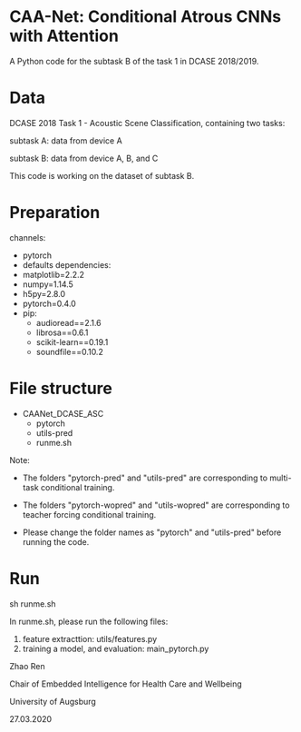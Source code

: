# CAA-Net: Conditional Atrous CNNs with Attention
A Python code for the subtask B of the task 1 in DCASE 2018/2019.


# Data
DCASE 2018 Task 1 - Acoustic Scene Classification, containing two tasks:

subtask A: data from device A

subtask B: data from device A, B, and C

This code is working on the dataset of subtask B.


# Preparation
channels:
  - pytorch
  - defaults
dependencies:
  - matplotlib=2.2.2
  - numpy=1.14.5
  - h5py=2.8.0
  - pytorch=0.4.0
  - pip:
    - audioread==2.1.6
    - librosa==0.6.1
    - scikit-learn==0.19.1
    - soundfile==0.10.2


# File structure
- CAANet_DCASE_ASC
  - pytorch
  - utils-pred
  - runme.sh

Note: 
- The folders "pytorch-pred" and "utils-pred" are corresponding to multi-task conditional training.

- The folders "pytorch-wopred" and "utils-wopred" are corresponding to teacher forcing conditional training.

- Please change the folder names as "pytorch" and "utils-pred" before running the code.


# Run 
sh runme.sh

In runme.sh, please run the following files:
1. feature extracttion: utils/features.py
2. training a model, and evaluation: main_pytorch.py






Zhao Ren

Chair of Embedded Intelligence for Health Care and Wellbeing

University of Augsburg

27.03.2020


